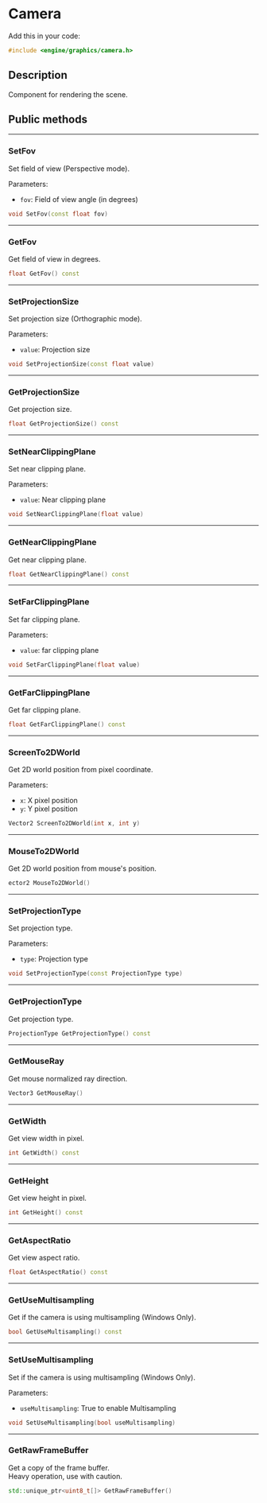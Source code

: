 # Camera

Add this in your code:
```cpp
#include <engine/graphics/camera.h>
```

## Description

Component for rendering the scene.

## Public methods

---
### SetFov
Set field of view (Perspective mode).

Parameters:
- `fov`: Field of view angle (in degrees)
```cpp
void SetFov(const float fov)
```

---
### GetFov
Get field of view in degrees.
```cpp
float GetFov() const
```

---
### SetProjectionSize
Set projection size (Orthographic mode).

Parameters:
- `value`: Projection size
```cpp
void SetProjectionSize(const float value)
```

---
### GetProjectionSize
Get projection size.
```cpp
float GetProjectionSize() const
```

---
### SetNearClippingPlane
Set near clipping plane.

Parameters:
- `value`: Near clipping plane
```cpp
void SetNearClippingPlane(float value)
```

---
### GetNearClippingPlane
Get near clipping plane.
```cpp
float GetNearClippingPlane() const
```

---
### SetFarClippingPlane
Set far clipping plane.

Parameters:
- `value`: far clipping plane
```cpp
void SetFarClippingPlane(float value)
```

---
### GetFarClippingPlane
Get far clipping plane.
```cpp
float GetFarClippingPlane() const
```

---
### ScreenTo2DWorld
Get 2D world position from pixel coordinate.

Parameters:
- `x`: X pixel position
- `y`: Y pixel position
```cpp
Vector2 ScreenTo2DWorld(int x, int y)
```

---
### MouseTo2DWorld
Get 2D world position from mouse's position.
```cpp
ector2 MouseTo2DWorld()
```

---
### SetProjectionType
Set projection type.

Parameters:
- `type`: Projection type
```cpp
void SetProjectionType(const ProjectionType type)
```

---
### GetProjectionType
Get projection type.
```cpp
ProjectionType GetProjectionType() const
```

---
### GetMouseRay
Get mouse normalized ray direction.
```cpp
Vector3 GetMouseRay()
```

---
### GetWidth
Get view width in pixel.
```cpp
int GetWidth() const
```

---
### GetHeight
Get view height in pixel.
```cpp
int GetHeight() const
```

---
### GetAspectRatio
Get view aspect ratio.
```cpp
float GetAspectRatio() const
```

---
### GetUseMultisampling
Get if the camera is using multisampling (Windows Only).
```cpp
bool GetUseMultisampling() const
```

---
### SetUseMultisampling
Set if the camera is using multisampling (Windows Only).

Parameters:
- `useMultisampling`: True to enable Multisampling
```cpp
void SetUseMultisampling(bool useMultisampling)
```

---
### GetRawFrameBuffer
Get a copy of the frame buffer.<br>
Heavy operation, use with caution.
```cpp
std::unique_ptr<uint8_t[]> GetRawFrameBuffer()
```